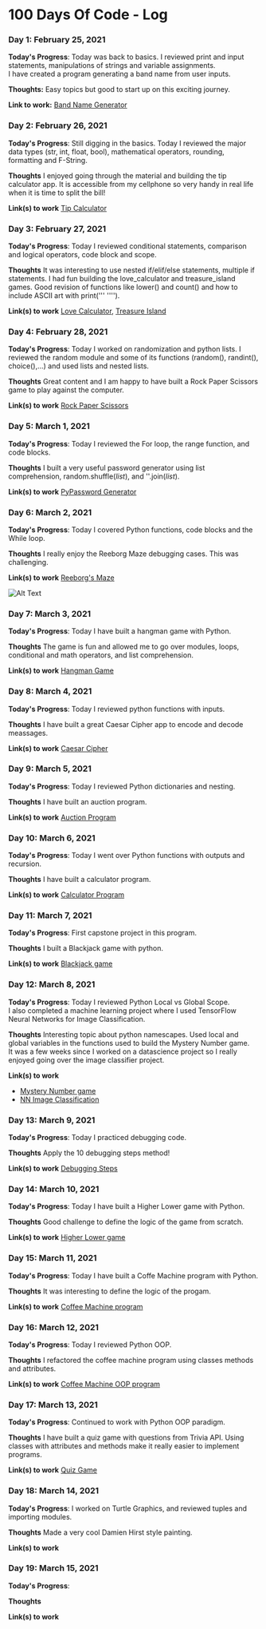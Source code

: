 # 100 Days Of Code - Log

### Day 1: February 25, 2021 


**Today's Progress**: Today was back to basics. I reviewed print and input statements, manipulations of strings and variable assignments.\
I have created a program generating a band name from user inputs.

**Thoughts:** Easy topics but good to start up on this exciting journey.

**Link to work:** [Band Name Generator](https://github.com/cedoula/100-days-of-code/blob/master/Projects/Day_01/band_name_generator.py)


### Day 2: February 26, 2021

**Today's Progress**: Still digging in the basics. Today I reviewed the major data types (str, int, float, bool), mathematical operators, rounding, formatting and F-String.

**Thoughts** I enjoyed going through the material and building the tip calculator app. It is accessible from my cellphone so very handy in real life when it is time to split the bill!

**Link(s) to work** [Tip Calculator](https://github.com/cedoula/100-days-of-code/blob/master/Projects/Day_02/tip_calculator.py)


### Day 3: February 27, 2021

**Today's Progress**: Today I reviewed conditional statements, comparison and logical operators, code block and scope.

**Thoughts** It was interesting to use nested if/elif/else statements, multiple if statements. I had fun building the love_calculator and treasure_island games. Good revision of functions like lower() and count() and how to include ASCII art with print('''     ''''). 

**Link(s) to work** [Love Calculator](https://github.com/cedoula/100-days-of-code/blob/master/Projects/Day_03/love_calculator.py), [Treasure Island](https://github.com/cedoula/100-days-of-code/blob/master/Projects/Day_03/treasure_island.py)


### Day 4: February 28, 2021

**Today's Progress**: Today I worked on randomization and python lists. I reviewed the random module and some of its functions (random(), randint(), choice(),...) and used lists and nested lists.

**Thoughts** Great content and I am happy to have built a Rock Paper Scissors game to play against the computer.

**Link(s) to work** [Rock Paper Scissors](https://github.com/cedoula/100-days-of-code/blob/master/Projects/Day_04/rock_paper_scissors.py)


### Day 5: March 1, 2021

**Today's Progress**: Today I reviewed the For loop, the range function, and code blocks.

**Thoughts** I built a very useful password generator using list comprehension, random.shuffle(*list*), and ''.join(*list*).

**Link(s) to work** [PyPassword Generator](https://github.com/cedoula/100-days-of-code/blob/master/Projects/Day_05/pypassword_generator.py)


### Day 6: March 2, 2021

**Today's Progress**: Today I covered Python functions, code blocks and the While loop.

**Thoughts** I really enjoy the Reeborg Maze debugging cases. This was challenging.

**Link(s) to work** [Reeborg's Maze](https://github.com/cedoula/100-days-of-code/blob/master/Projects/Day_06/reeborg_maze.py) 

![Alt Text](https://user-images.githubusercontent.com/68669675/109681194-d9f98b00-7b42-11eb-9eb7-e5a4f46fdbe3.gif)


### Day 7: March 3, 2021

**Today's Progress**: Today I have built a hangman game with Python.

**Thoughts** The game is fun and allowed me to go over modules, loops, conditional and math operators, and list comprehension.

**Link(s) to work** [Hangman Game](https://github.com/cedoula/100-days-of-code/tree/master/Projects/Day_07)


### Day 8: March 4, 2021

**Today's Progress**: Today I reviewed python functions with inputs.

**Thoughts** I have built a great Caesar Cipher app to encode and decode meassages.

**Link(s) to work** [Caesar Cipher](https://github.com/cedoula/100-days-of-code-python/tree/master/Projects/Day_08)


### Day 9: March 5, 2021

**Today's Progress**: Today I reviewed Python dictionaries and nesting.

**Thoughts** I have built an auction program.

**Link(s) to work** [Auction Program](https://github.com/cedoula/100-days-of-code-python/tree/master/Projects/Day_09)


### Day 10: March 6, 2021

**Today's Progress**: Today I went over Python functions with outputs and recursion.

**Thoughts** I have built a calculator program.
 
**Link(s) to work** [Calculator Program](https://github.com/cedoula/100-days-of-code-python/tree/master/Projects/Day_10)


### Day 11: March 7, 2021

**Today's Progress**: First capstone project in this program. 

**Thoughts** I built a Blackjack game with python.

**Link(s) to work** [Blackjack game](https://github.com/cedoula/100-days-of-code-python/tree/master/Projects/Day_11)


### Day 12: March 8, 2021

**Today's Progress**: Today I reviewed Python Local vs Global Scope.\
I also completed a machine learning project where I used TensorFlow Neural Networks for Image Classification.

**Thoughts** Interesting topic about python namescapes. Used local and global variables in the functions used to build the Mystery Number game.\
It was a few weeks since I worked on a datascience project so I really enjoyed going over the image classifier project.

**Link(s) to work** 
- [Mystery Number game](https://github.com/cedoula/100-days-of-code-python/tree/master/Projects/Day_12)
- [NN Image Classification](https://github.com/cedoula/TensorFlow-Basic-Image-Classification)


### Day 13: March 9, 2021

**Today's Progress**: Today I practiced debugging code.

**Thoughts** Apply the 10 debugging steps method!

**Link(s) to work** [Debugging Steps](https://github.com/cedoula/100-days-of-code-python/blob/master/Projects/Day_13/Debugging_steps.pdf)


### Day 14: March 10, 2021

**Today's Progress**: Today I have built a Higher Lower game with Python.

**Thoughts** Good challenge to define the logic of the game from scratch.

**Link(s) to work** [Higher Lower game](https://github.com/cedoula/100-days-of-code-python/tree/master/Projects/Day_14)


### Day 15: March 11, 2021

**Today's Progress**: Today I have built a Coffe Machine program with Python.

**Thoughts** It was interesting to define the logic of the progam.

**Link(s) to work** [Coffee Machine program](https://github.com/cedoula/100-days-of-code-python/tree/master/Projects/Day_15/Coffee_Machine)


### Day 16: March 12, 2021

**Today's Progress**: Today I reviewed Python OOP.

**Thoughts** I refactored the coffee machine program using classes methods and attributes.

**Link(s) to work** [Coffee Machine OOP program](https://github.com/cedoula/100-days-of-code-python/tree/master/Projects/Day_16/oop-coffee-machine)


### Day 17: March 13, 2021

**Today's Progress**: Continued to work with Python OOP paradigm.

**Thoughts** I have built a quiz game with questions from Trivia API. Using classes with attributes and methods make it really easier to implement programs.

**Link(s) to work** [Quiz Game](https://github.com/cedoula/100-days-of-code-python/tree/master/Projects/Day_17/quiz-game)


### Day 18: March 14, 2021

**Today's Progress**: I worked on Turtle Graphics, and reviewed tuples and importing modules.

**Thoughts** Made a very cool Damien Hirst style painting.

**Link(s) to work**


### Day 19: March 15, 2021

**Today's Progress**: 

**Thoughts** 

**Link(s) to work**